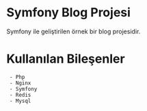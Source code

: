 # Symfony Blog Projesi

Symfony ile geliştirilen örnek bir blog projesidir.


# Kullanılan Bileşenler
```
 - Php
 - Nginx
 - Symfony
 - Redis
 - Mysql


